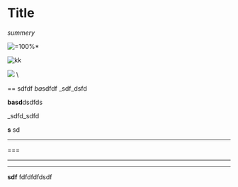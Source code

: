 # Title
*summery*

![=100%*](https://upload.wikimedia.org/wikipedia/commons/thumb/f/f3/Builder_UML_class_diagram.svg/800px-Builder_UML_class_diagram.svg.png)

![kk](https://upload.wikimedia.org/wikipedia/commons/8/87/W3sDesign_Builder_Design_Pattern_UML.jpg)

![](https://www.google.com.hk/images/branding/googlelogo/2x/googlelogo_color_120x44dp.png)
\

== sdfdf
*ba*sdfdf
_sdf_dsfd


**basd**dsdfds

_sdfd_sdfd

__s__ sd

- - - 
===


---
* * *

__sdf__ fdfdfdfdsdf